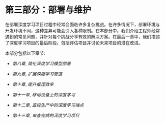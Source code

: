 # 第三部分：部署与维护

在部署深度学习项目过程中经常会面临许多复杂挑战。在许多情况下，部署环境与开发环境不同，这种差异可能会引入各种限制。在本部分中，我们介绍工程师经常遇到的常见问题，并针对每个挑战分享有效的解决方案。在最后一章中，我们描述了深度学习项目的最后阶段，包括评估项目并讨论未来项目的潜在改进。

本部分包括以下章节:

+   *第八章*, *简化深度学习模型部署*

+   *第九章*, *扩展深度学习管道*

+   *第十章*, *提升推理效率*

+   *第十一章*, *移动设备上的深度学习*

+   *第十二章*, *监控生产中的深度学习端点*

+   *第十三章*, *审查完成的深度学习项目*
